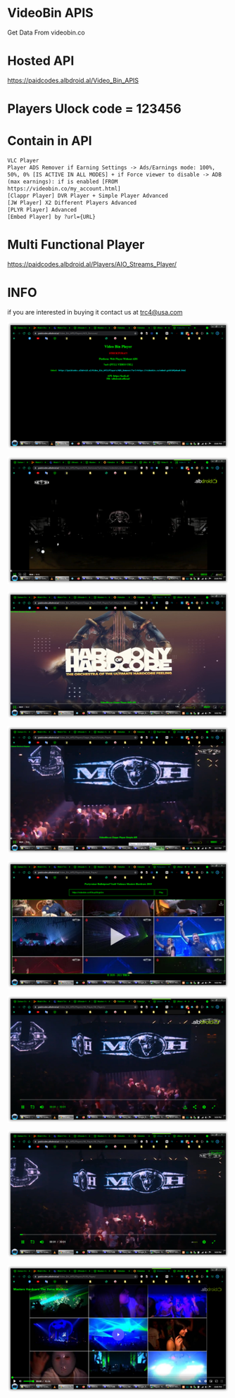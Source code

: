 # VideoBin APIS
Get Data From videobin.co

# Hosted API
https://paidcodes.albdroid.al/Video_Bin_APIS

# Players Ulock code = 123456
# Contain in API

    VLC Player
    Player ADS Remover if Earning Settings -> Ads/Earnings mode: 100%, 50%, 0% [IS ACTIVE IN ALL MODES] + if Force viewer to disable -> ADB (max earnings): if is enabled [FROM https://videobin.co/my_account.html]
    [Clappr Player] DVR Player + Simple Player Advanced
    [JW Player] X2 Different Players Advanced
    [PLYR Player] Advanced
    [Embed Player] by ?url={URL}

# Multi Functional Player
https://paidcodes.albdroid.al/Players/AIO_Streams_Player/

# INFO
if you are interested in buying it contact us at trc4@usa.com


![Logo](https://raw.githubusercontent.com/SxtBox/VideoBin_APIS/main/Screenshots/ADS_Remover_Main.png?raw=true)

![Logo](https://raw.githubusercontent.com/SxtBox/VideoBin_APIS/main/Screenshots/ADS_Remover_Playing.png?raw=true)

![Logo](https://raw.githubusercontent.com/SxtBox/VideoBin_APIS/main/Screenshots/Clappr_Player_DVR.png?raw=true)

![Logo](https://raw.githubusercontent.com/SxtBox/VideoBin_APIS/main/Screenshots/Clappr_Player_Simple.png?raw=true)

![Logo](https://raw.githubusercontent.com/SxtBox/VideoBin_APIS/main/Screenshots/Embed_Player.png?raw=true)

![Logo](https://raw.githubusercontent.com/SxtBox/VideoBin_APIS/main/Screenshots/JW_Player1.png?raw=true)

![Logo](https://raw.githubusercontent.com/SxtBox/VideoBin_APIS/main/Screenshots/JW_Player2.png?raw=true)

![Logo](https://raw.githubusercontent.com/SxtBox/VideoBin_APIS/main/Screenshots/PLYR_Player.png?raw=true)
